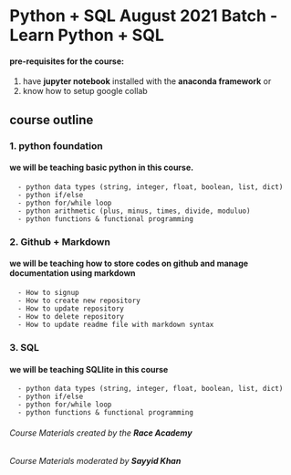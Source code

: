 # Python + SQL August 2021 Batch - Learn Python + SQL
#### pre-requisites for the course:
1. have **jupyter notebook** installed with the **anaconda framework** or
2. know how to setup google collab

## course outline

### 1. python foundation
#### we will be teaching basic python in this course.
      - python data types (string, integer, float, boolean, list, dict)
      - python if/else
      - python for/while loop
      - python arithmetic (plus, minus, times, divide, moduluo)
      - python functions & functional programming
      
### 2. Github + Markdown
#### we will be teaching how to store codes on github and manage documentation using markdown
      - How to signup
      - How to create new repository
      - How to update repository
      - How to delete repository
      - How to update readme file with markdown syntax
      
### 3. SQL
#### we will be teaching SQLlite in this course
      - python data types (string, integer, float, boolean, list, dict)
      - python if/else
      - python for/while loop
      - python functions & functional programming
      
###### Course Materials created by the **Race Academy**
###### Course Materials moderated by **Sayyid Khan**
